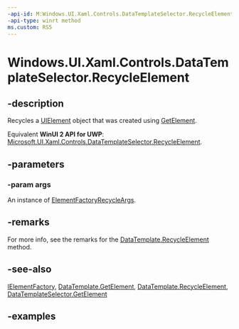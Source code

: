 ```yaml
---
-api-id: M:Windows.UI.Xaml.Controls.DataTemplateSelector.RecycleElement(Windows.UI.Xaml.ElementFactoryRecycleArgs)
-api-type: winrt method
ms.custom: RS5
---
```


<!-- Method syntax.
public void DataTemplateSelector.RecycleElement(ElementFactoryRecycleArgs args)
-->

# Windows.UI.Xaml.Controls.DataTemplateSelector.RecycleElement

## -description

Recycles a [UIElement](../windows.ui.xaml/uielement.md) object that was created using [GetElement](datatemplateselector_getelement_92222689.md).

Equivalent **WinUI 2 API for UWP**: [Microsoft.UI.Xaml.Controls.DataTemplateSelector.RecycleElement](/windows/winui/api/microsoft.ui.xaml.controls.datatemplateselector.recycleelement).

## -parameters

### -param args

An instance of [ElementFactoryRecycleArgs](../windows.ui.xaml/elementfactoryrecycleargs.md).

## -remarks

For more info, see the remarks for the [DataTemplate.RecycleElement](../windows.ui.xaml/datatemplate_recycleelement_1023702976.md) method.

## -see-also

[IElementFactory](../windows.ui.xaml/ielementfactory.md), [DataTemplate.GetElement](/uwp/api/windows.ui.xaml.datatemplate.getelement), [DataTemplate.RecycleElement](/uwp/api/windows.ui.xaml.datatemplate.recycleelement), [DataTemplateSelector.GetElement](/uwp/api/windows.ui.xaml.controls.datatemplateselector.getelement)

## -examples
